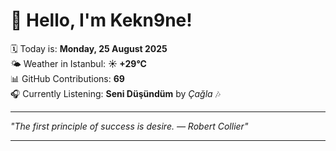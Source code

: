 # 👋 Hello, I'm Kekn9ne!

🗓️ Today is: **Monday, 25 August 2025**  
🌤️ Weather in Istanbul: **☀️   +29°C**  
📊 GitHub Contributions: **69**  
🎧 Currently Listening: **Seni Düşündüm** by *Çağla* 🎶

---

_"The first principle of success is desire. — *Robert Collier*"_

---
